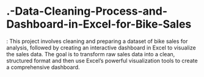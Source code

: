 # .-Data-Cleaning-Process-and-Dashboard-in-Excel-for-Bike-Sales
: This project involves cleaning and preparing a dataset of bike sales for analysis, followed by creating an interactive dashboard in Excel to visualize the sales data. The goal is to transform raw sales data into a clean, structured format and then use Excel’s powerful visualization tools to create a comprehensive dashboard.
